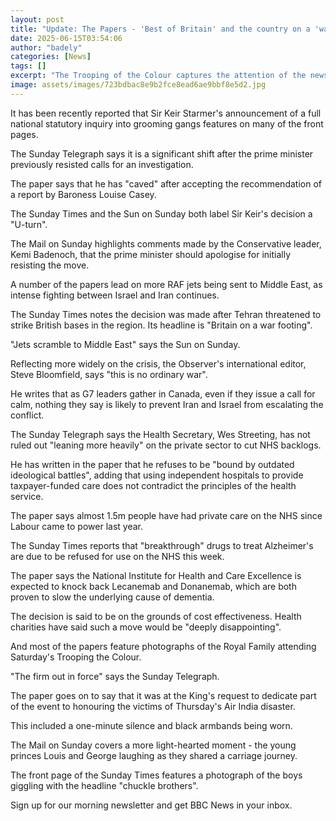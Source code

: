 ```yaml
---
layout: post
title: "Update: The Papers - 'Best of Britain' and the country on a 'war footing'"
date: 2025-06-15T03:54:06
author: "badely"
categories: [News]
tags: []
excerpt: "The Trooping of the Colour captures the attention of the newspapers this Sunday."
image: assets/images/723bdbac8e9b2fce8ead6ae9bbf8e5d2.jpg
---
```


It has been recently reported that Sir Keir Starmer's announcement of a full national statutory inquiry into grooming gangs features on many of the front pages. 

The Sunday Telegraph says it is a significant shift after the prime minister previously resisted calls for an investigation. 

The paper says that he has "caved" after accepting the recommendation of a report by Baroness Louise Casey. 

The Sunday Times and the Sun on Sunday both label Sir Keir's decision a "U-turn". 

The Mail on Sunday highlights comments made by the Conservative leader, Kemi Badenoch, that the prime minister should apologise for initially resisting the move.

A number of the papers lead on more RAF jets being sent to Middle East, as intense fighting between Israel and Iran continues. 

The Sunday Times notes the decision was made after Tehran threatened to strike British bases in the region. Its headline is "Britain on a war footing".

"Jets scramble to Middle East" says the Sun on Sunday.

Reflecting more widely on the crisis, the Observer's international editor, Steve Bloomfield, says "this is no ordinary war". 

He writes that as G7 leaders gather in Canada, even if they issue a call for calm, nothing they say is likely to prevent Iran and Israel from escalating the conflict.

The Sunday Telegraph says the Health Secretary, Wes Streeting, has not ruled out "leaning more heavily" on the private sector to cut NHS backlogs. 

He has written in the paper that he refuses to be "bound by outdated ideological battles", adding that using independent hospitals to provide taxpayer-funded care does not contradict the principles of the health service. 

The paper says almost 1.5m people have had private care on the NHS since Labour came to power last year.

The Sunday Times reports that "breakthrough" drugs to treat Alzheimer's are due to be refused for use on the NHS this week. 

The paper says the National Institute for Health and Care Excellence is expected to knock back Lecanemab and Donanemab, which are both proven to slow the underlying cause of dementia. 

The decision is said to be on the grounds of cost effectiveness. Health charities have said such a move would be "deeply disappointing".

And most of the papers feature photographs of the Royal Family attending Saturday's Trooping the Colour. 

"The firm out in force" says the Sunday Telegraph. 

The paper goes on to say that it was at the King's request to dedicate part of the event to honouring the victims of Thursday's Air India disaster. 

This included a one-minute silence and black armbands being worn. 

The Mail on Sunday covers a more light-hearted moment - the young princes Louis and George laughing as they shared a carriage journey. 

The front page of the Sunday Times features a photograph of the boys giggling with the headline "chuckle brothers".

Sign up for our morning newsletter and get BBC News in your inbox.

